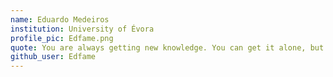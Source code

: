 ```yaml
---
name: Eduardo Medeiros
institution: University of Évora
profile_pic: Edfame.png
quote: You are always getting new knowledge. You can get it alone, but it's way funnier with a companion!
github_user: Edfame
---
```

